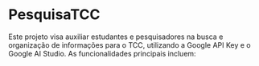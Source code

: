 # PesquisaTCC
Este projeto visa auxiliar estudantes e pesquisadores na busca e organização de informações para o TCC, utilizando a Google API Key e o Google AI Studio. As funcionalidades principais incluem:
